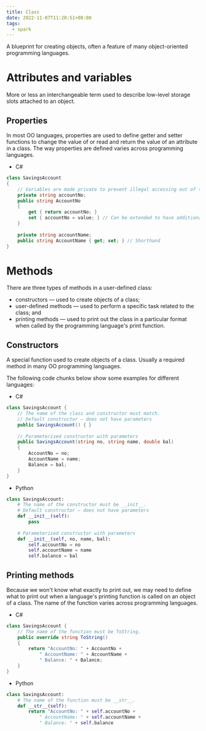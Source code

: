 ```yaml
---
title: Class
date: 2022-11-07T11:20:51+08:00
tags:
  - spark
---
```


A blueprint for creating objects, often a feature of many object-oriented programming languages.

# Attributes and variables

More or less an interchangeable term used to describe low-level storage slots attached to an object.

## Properties

In most OO languages, properties are used to define getter and setter functions to change the value of or read and return the value of an attribute in a class. The way properties are defined varies across programming languages.

- C#
```c#
class SavingsAccount
{
	// Variables are made private to prevent illegal accessing out of the object
	private string accountNo;
	public string AccountNo
	{
		get { return accountNo; }
		set { accountNo = value; } // Can be extended to have additional checks or validation
	}
	
	private string accountName;
	public string AccountName { get; set; } // Shorthand
}
```

# Methods

There are three types of methods in a user-defined class:
- constructors — used to create objects of a class;
- user-defined methods — used to perform a specific task related to the class; and
- printing methods — used to print out the class in a particular format when called by the programming language's print function.

## Constructors

A special function used to create objects of a class. Usually a required method in many OO programming languages.

The following code chunks below show some examples for different languages:

- C#
```c#
class SavingsAccount {
	// The name of the class and constructor must match.
	// Default constructor — does not have parameters
	public SavingsAccount() { }
	
	// Parameterised constructor with parameters
	public SavingsAccount(string no, string name, double bal)
	{
		AccountNo = no;
		AccountName = name;
		Balance = bal;
	}
}
```
- Python
```python
class SavingsAccount:
	# The name of the constructor must be __init__.
	# Default constructor — does not have parameters
	def __init__(self):
		pass
	
	# Parameterised constructor with parameters
	def __init__(self, no, name, bal):
		self.accountNo = no
		self.accountName = name
		self.balance = bal
```

## Printing methods

Because we won't know what exactly to print out, we may need to define what to print out when a language's printing function is called on an object of a class. The name of the function varies across programming languages.

- C#
```c#
class SavingsAccount {
	// The name of the function must be ToString.
	public override string ToString()
	{
		return "AccountNo: " + AccountNo +
			" AccountName: " + AccountName +
			" Balance: " + Balance;
	}
}
```
- Python
```python
class SavingsAccount:
	# The name of the function must be __str__.
	def __str__(self):
		return "AccountNo: " + self.accountNo +
			" AccountName: " + self.accountName +
			" Balance: " + self.balance
```